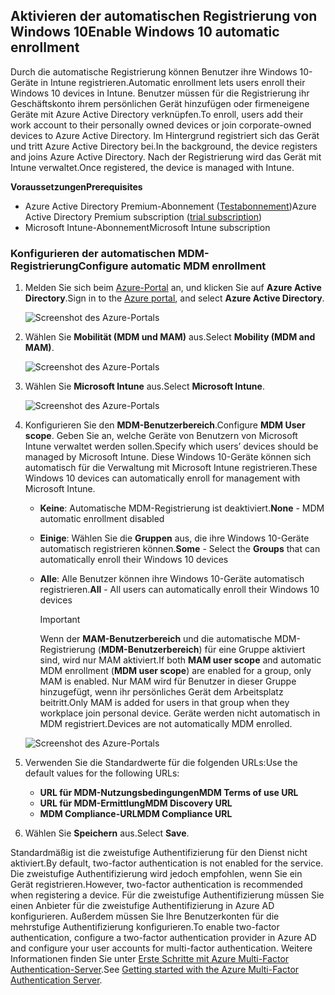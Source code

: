 ## <a name="enable-windows-10-automatic-enrollment"></a><span data-ttu-id="13057-101">Aktivieren der automatischen Registrierung von Windows 10</span><span class="sxs-lookup"><span data-stu-id="13057-101">Enable Windows 10 automatic enrollment</span></span>

<span data-ttu-id="13057-102">Durch die automatische Registrierung können Benutzer ihre Windows 10-Geräte in Intune registrieren.</span><span class="sxs-lookup"><span data-stu-id="13057-102">Automatic enrollment lets users enroll their Windows 10 devices in Intune.</span></span> <span data-ttu-id="13057-103">Benutzer müssen für die Registrierung ihr Geschäftskonto ihrem persönlichen Gerät hinzufügen oder firmeneigene Geräte mit Azure Active Directory verknüpfen.</span><span class="sxs-lookup"><span data-stu-id="13057-103">To enroll, users add their work account to their personally owned devices or join corporate-owned devices to Azure Active Directory.</span></span> <span data-ttu-id="13057-104">Im Hintergrund registriert sich das Gerät und tritt Azure Active Directory bei.</span><span class="sxs-lookup"><span data-stu-id="13057-104">In the background, the device registers and joins Azure Active Directory.</span></span> <span data-ttu-id="13057-105">Nach der Registrierung wird das Gerät mit Intune verwaltet.</span><span class="sxs-lookup"><span data-stu-id="13057-105">Once registered, the device is managed with Intune.</span></span>

<span data-ttu-id="13057-106">**Voraussetzungen**</span><span class="sxs-lookup"><span data-stu-id="13057-106">**Prerequisites**</span></span>
- <span data-ttu-id="13057-107">Azure Active Directory Premium-Abonnement ([Testabonnement](http://go.microsoft.com/fwlink/?LinkID=816845))</span><span class="sxs-lookup"><span data-stu-id="13057-107">Azure Active Directory Premium subscription ([trial subscription](http://go.microsoft.com/fwlink/?LinkID=816845))</span></span>
- <span data-ttu-id="13057-108">Microsoft Intune-Abonnement</span><span class="sxs-lookup"><span data-stu-id="13057-108">Microsoft Intune subscription</span></span>


### <a name="configure-automatic-mdm-enrollment"></a><span data-ttu-id="13057-109">Konfigurieren der automatischen MDM-Registrierung</span><span class="sxs-lookup"><span data-stu-id="13057-109">Configure automatic MDM enrollment</span></span>

1. <span data-ttu-id="13057-110">Melden Sie sich beim [Azure-Portal](https://portal.azure.com) an, und klicken Sie auf **Azure Active Directory**.</span><span class="sxs-lookup"><span data-stu-id="13057-110">Sign in to the [Azure portal](https://portal.azure.com), and select **Azure Active Directory**.</span></span>

   ![Screenshot des Azure-Portals](../media/auto-enroll-azure-main.png)

2. <span data-ttu-id="13057-112">Wählen Sie **Mobilität (MDM und MAM)** aus.</span><span class="sxs-lookup"><span data-stu-id="13057-112">Select **Mobility (MDM and MAM)**.</span></span>

   ![Screenshot des Azure-Portals](../media/auto-enroll-mdm.png)

3. <span data-ttu-id="13057-114">Wählen Sie **Microsoft Intune** aus.</span><span class="sxs-lookup"><span data-stu-id="13057-114">Select **Microsoft Intune**.</span></span>

   ![Screenshot des Azure-Portals](../media/auto-enroll-intune.png)

4. <span data-ttu-id="13057-116">Konfigurieren Sie den **MDM-Benutzerbereich**.</span><span class="sxs-lookup"><span data-stu-id="13057-116">Configure **MDM User scope**.</span></span> <span data-ttu-id="13057-117">Geben Sie an, welche Geräte von Benutzern von Microsoft Intune verwaltet werden sollen.</span><span class="sxs-lookup"><span data-stu-id="13057-117">Specify which users’ devices should be managed by Microsoft Intune.</span></span> <span data-ttu-id="13057-118">Diese Windows 10-Geräte können sich automatisch für die Verwaltung mit Microsoft Intune registrieren.</span><span class="sxs-lookup"><span data-stu-id="13057-118">These Windows 10 devices can automatically enroll for management with Microsoft Intune.</span></span>

   - <span data-ttu-id="13057-119">**Keine**: Automatische MDM-Registrierung ist deaktiviert.</span><span class="sxs-lookup"><span data-stu-id="13057-119">**None** - MDM automatic enrollment disabled</span></span>
   - <span data-ttu-id="13057-120">**Einige**: Wählen Sie die **Gruppen** aus, die ihre Windows 10-Geräte automatisch registrieren können.</span><span class="sxs-lookup"><span data-stu-id="13057-120">**Some** - Select the **Groups** that can automatically enroll their Windows 10 devices</span></span>
   - <span data-ttu-id="13057-121">**Alle**: Alle Benutzer können ihre Windows 10-Geräte automatisch registrieren.</span><span class="sxs-lookup"><span data-stu-id="13057-121">**All** - All users can automatically enroll their Windows 10 devices</span></span>

      > [!IMPORTANT]
      > <span data-ttu-id="13057-122">Wenn der **MAM-Benutzerbereich** und die automatische MDM-Registrierung (**MDM-Benutzerbereich**) für eine Gruppe aktiviert sind, wird nur MAM aktiviert.</span><span class="sxs-lookup"><span data-stu-id="13057-122">If both **MAM user scope** and automatic MDM enrollment (**MDM user scope**) are enabled for a group, only MAM is enabled.</span></span> <span data-ttu-id="13057-123">Nur MAM wird für Benutzer in dieser Gruppe hinzugefügt, wenn ihr persönliches Gerät dem Arbeitsplatz beitritt.</span><span class="sxs-lookup"><span data-stu-id="13057-123">Only MAM is added for users in that group when they workplace join personal device.</span></span> <span data-ttu-id="13057-124">Geräte werden nicht automatisch in MDM registriert.</span><span class="sxs-lookup"><span data-stu-id="13057-124">Devices are not automatically MDM enrolled.</span></span>

   ![Screenshot des Azure-Portals](../media/auto-enroll-scope.png)

5. <span data-ttu-id="13057-126">Verwenden Sie die Standardwerte für die folgenden URLs:</span><span class="sxs-lookup"><span data-stu-id="13057-126">Use the default values for the following URLs:</span></span>
    - <span data-ttu-id="13057-127">**URL für MDM-Nutzungsbedingungen**</span><span class="sxs-lookup"><span data-stu-id="13057-127">**MDM Terms of use URL**</span></span>
    - <span data-ttu-id="13057-128">**URL für MDM-Ermittlung**</span><span class="sxs-lookup"><span data-stu-id="13057-128">**MDM Discovery URL**</span></span>
    - <span data-ttu-id="13057-129">**MDM Compliance-URL**</span><span class="sxs-lookup"><span data-stu-id="13057-129">**MDM Compliance URL**</span></span>

6. <span data-ttu-id="13057-130">Wählen Sie **Speichern** aus.</span><span class="sxs-lookup"><span data-stu-id="13057-130">Select **Save**.</span></span>

<span data-ttu-id="13057-131">Standardmäßig ist die zweistufige Authentifizierung für den Dienst nicht aktiviert.</span><span class="sxs-lookup"><span data-stu-id="13057-131">By default, two-factor authentication is not enabled for the service.</span></span> <span data-ttu-id="13057-132">Die zweistufige Authentifizierung wird jedoch empfohlen, wenn Sie ein Gerät registrieren.</span><span class="sxs-lookup"><span data-stu-id="13057-132">However, two-factor authentication is recommended when registering a device.</span></span> <span data-ttu-id="13057-133">Für die zweistufige Authentifizierung müssen Sie einen Anbieter für die zweistufige Authentifizierung in Azure AD konfigurieren. Außerdem müssen Sie Ihre Benutzerkonten für die mehrstufige Authentifizierung konfigurieren.</span><span class="sxs-lookup"><span data-stu-id="13057-133">To enable two-factor authentication, configure a two-factor authentication provider in Azure AD and configure your user accounts for multi-factor authentication.</span></span> <span data-ttu-id="13057-134">Weitere Informationen finden Sie unter [Erste Schritte mit Azure Multi-Factor Authentication-Server](https://docs.microsoft.com/azure/multi-factor-authentication/multi-factor-authentication-get-started-cloud).</span><span class="sxs-lookup"><span data-stu-id="13057-134">See [Getting started with the Azure Multi-Factor Authentication Server](https://docs.microsoft.com/azure/multi-factor-authentication/multi-factor-authentication-get-started-cloud).</span></span>
